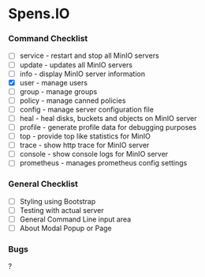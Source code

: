 # Spens.IO

### Command Checklist
- [ ] service - restart and stop all MinIO servers
- [ ] update - updates all MinIO servers
- [ ] info - display MinIO server information
- [x] user - manage users
- [ ] group - manage groups
- [ ] policy - manage canned policies
- [ ] config - manage server configuration file
- [ ] heal - heal disks, buckets and objects on MinIO server
- [ ] profile - generate profile data for debugging purposes
- [ ] top - provide top like statistics for MinIO
- [ ] trace - show http trace for MinIO server
- [ ] console - show console logs for MinIO server
- [ ] prometheus - manages prometheus config settings

### General Checklist
- [ ] Styling using Bootstrap
- [ ] Testing with actual server
- [ ] General Command Line input area
- [ ] About Modal Popup or Page

### Bugs
?